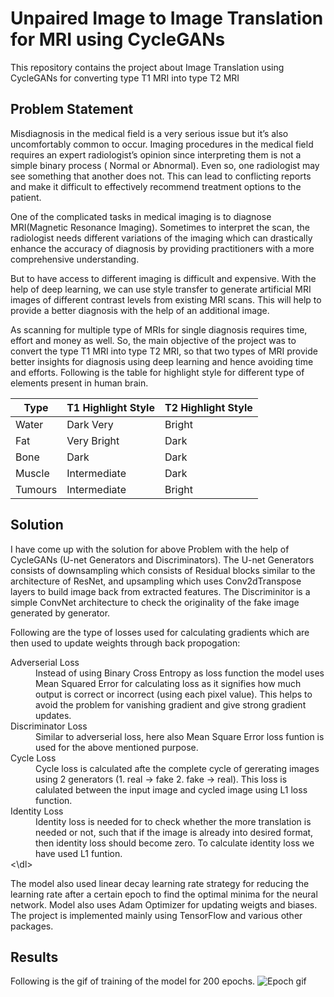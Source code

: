 # Unpaired Image to Image Translation for MRI using CycleGANs
 This repository contains the project about Image Translation using CycleGANs for converting type T1 MRI into type T2 MRI
 
## Problem Statement
 Misdiagnosis in the medical field is a very serious issue but it’s also uncomfortably common to occur. Imaging procedures in the medical field requires an expert radiologist’s opinion  since interpreting them is not a simple binary process ( Normal or Abnormal). Even so, one radiologist may see something that another does not. This can lead to conflicting reports and make it difficult to effectively recommend treatment options to the patient.

One of the complicated tasks in medical imaging is to diagnose MRI(Magnetic Resonance Imaging). Sometimes to interpret the scan, the radiologist needs different variations of the imaging which can drastically enhance the accuracy of diagnosis by providing practitioners with a more comprehensive understanding.

 
But to have access to different imaging is difficult and expensive. With the help of deep learning, we can use style transfer to generate artificial MRI images of different contrast levels from existing MRI scans. This will help to provide a better diagnosis with the help of an additional image.

As scanning for multiple type of MRIs for single diagnosis requires time, effort and money as well. So, the main objective of the project was to convert the type T1 MRI into type T2 MRI, so that two types of MRI provide better insights for diagnosis using deep learning and hence avoiding time and efforts. Following is the table for highlight style for different type of elements present in human brain.

| Type	| T1 Highlight Style	| T2 Highlight Style |
| ---- | ------------------ | ------------------ |
| Water |	Dark	Very | Bright |
| Fat	| Very Bright	| Dark |
| Bone |	Dark |	Dark |
| Muscle |	Intermediate |	Dark |
| Tumours |	Intermediate |	Bright |

## Solution
 I have come up with the solution for above Problem with the help of CycleGANs (U-net Generators and Discriminators). The U-net Generators consists of downsampling which consists of Residual blocks similar to the architecture of ResNet, and upsampling which uses Conv2dTranspose layers to build image back from extracted features. 
 The Discriminitor is a simple ConvNet architecture to check the originality of the fake image generated by generator. 
 
Following are the type of losses used for calculating gradients which are then used to update weights through back propogation:

<dl>
 <dt> Adverserial Loss </dt>
  <dd> Instead of using Binary Cross Entropy as loss function the model uses Mean Squared Error for calculating loss as it signifies how much output is correct or incorrect (using each pixel value). This helps to avoid the problem for vanishing gradient and give strong gradient updates. </dd>
 <dt> Discriminator Loss </dt>
  <dd> Similar to adverserial loss, here also Mean Square Error loss funtion is used for the above mentioned purpose. </dd>
 <dt> Cycle Loss </dt>
  <dd> Cycle loss is calculated afte the complete cycle of gererating images using 2 generators (1. real -> fake 2. fake -> real). This loss is calulated between the input image and cycled image using L1 loss function.  </dd>
 <dt> Identity Loss </dt>
  <dd> Identity loss is needed for to check whether the more translation is needed or not, such that if the image is already into desired format, then identity loss should become zero. To calculate identity loss we have used L1 funtion. </dd>
<\dl>
 
The model also used linear decay learning rate strategy for reducing the learning rate after a certain epoch to find the optimal minima for the neural network. Model also uses Adam Optimizer for updating weigts and biases. The project is implemented mainly using TensorFlow and various other packages.

## Results
 Following is the gif of training of the model for 200 epochs.
 ![Epoch gif](https://github.com/rajrathi/image2imageBrainMRI/cyclegan.gif?raw=true)
 
 
 
